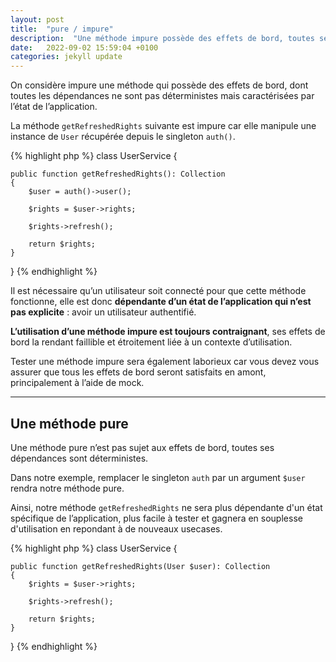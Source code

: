 ```yaml
---
layout: post
title:  "pure / impure"
description:  "Une méthode impure possède des effets de bord, toutes ses dépendances ne sont pas déterministes mais caractérisées par l’état de l’application."
date:   2022-09-02 15:59:04 +0100
categories: jekyll update
---
```


On considère impure une méthode qui possède des effets de bord, dont toutes les dépendances ne sont pas déterministes mais caractérisées par l’état de l’application.

La méthode `getRefreshedRights` suivante est impure car elle manipule une instance de `User` récupérée depuis le singleton `auth()`.

{% highlight php %}
class UserService {

    public function getRefreshedRights(): Collection
    {
        $user = auth()->user();

        $rights = $user->rights;

        $rights->refresh();

        return $rights;
    }
}
{% endhighlight %}

Il est nécessaire qu’un utilisateur soit connecté pour que cette méthode fonctionne, elle est donc **dépendante d’un état de l’application qui n’est pas explicite** : avoir un utilisateur authentifié.

**L’utilisation d’une méthode impure est toujours contraignant**, ses effets de bord la rendant faillible et étroitement liée à un contexte d’utilisation.

Tester une méthode impure sera également laborieux car vous devez vous assurer que tous les effets de bord seront satisfaits en amont, principalement à l’aide de mock.

<hr>

## Une méthode pure

Une méthode pure n’est pas sujet aux effets de bord, toutes ses dépendances sont déterministes.

Dans notre exemple, remplacer le singleton `auth` par un argument `$user` rendra notre méthode pure.

Ainsi, notre méthode `getRefreshedRights` ne sera plus dépendante d'un état spécifique de l’application, plus facile à tester et gagnera en souplesse d'utilisation en repondant à de nouveaux usecases.

{% highlight php %}
class UserService {

    public function getRefreshedRights(User $user): Collection
    {
        $rights = $user->rights;

        $rights->refresh();

        return $rights;
    }
}
{% endhighlight %}